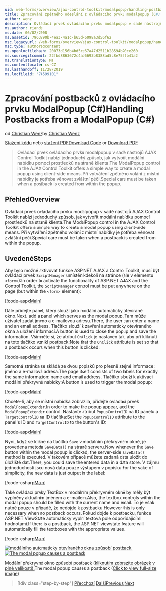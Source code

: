 ```yaml
---
uid: web-forms/overview/ajax-control-toolkit/modalpopup/handling-postbacks-from-a-modalpopup-cs
title: Zpracování zpětného odeslání z ovládacího prvku modalpopup (C#) | Microsoft Docs
author: wenz
description: Ovládací prvek ovládacího prvku modalpopup v sadě nástrojů AJAX Control Toolkit nabízí jednoduchý způsob, jak vytvořit modální nabídku pomocí prostředků na straně klienta. Zvláštní péči je potřeba vzít v případě POS...
ms.author: riande
ms.date: 06/02/2008
ms.assetid: 7963890b-4ea3-4a1c-b65d-6098a3d56f62
msc.legacyurl: /web-forms/overview/ajax-control-toolkit/modalpopup/handling-postbacks-from-a-modalpopup-cs
msc.type: authoredcontent
ms.openlocfilehash: 20073d156b4bd5ce67a47d2511b28594b70ce260
ms.sourcegitcommit: 22fbd8863672c4ad6693b8388ad5c8e753fb41a2
ms.translationtype: MT
ms.contentlocale: cs-CZ
ms.lasthandoff: 11/28/2019
ms.locfileid: "74599101"
---
```

# <a name="handling-postbacks-from-a-modalpopup-c"></a><span data-ttu-id="703ab-104">Zpracování postbacků z ovládacího prvku ModalPopup (C#)</span><span class="sxs-lookup"><span data-stu-id="703ab-104">Handling Postbacks from a ModalPopup (C#)</span></span>

<span data-ttu-id="703ab-105">od [Christian Wenz](https://github.com/wenz)</span><span class="sxs-lookup"><span data-stu-id="703ab-105">by [Christian Wenz](https://github.com/wenz)</span></span>

<span data-ttu-id="703ab-106">[Stažení kódu](https://download.microsoft.com/download/2/4/0/24052038-f942-4336-905b-b60ae56f0dd5/ModalPopup3.cs.zip) nebo [stažení PDF](https://download.microsoft.com/download/b/6/a/b6ae89ee-df69-4c87-9bfb-ad1eb2b23373/modalpopup3CS.pdf)</span><span class="sxs-lookup"><span data-stu-id="703ab-106">[Download Code](https://download.microsoft.com/download/2/4/0/24052038-f942-4336-905b-b60ae56f0dd5/ModalPopup3.cs.zip) or [Download PDF](https://download.microsoft.com/download/b/6/a/b6ae89ee-df69-4c87-9bfb-ad1eb2b23373/modalpopup3CS.pdf)</span></span>

> <span data-ttu-id="703ab-107">Ovládací prvek ovládacího prvku modalpopup v sadě nástrojů AJAX Control Toolkit nabízí jednoduchý způsob, jak vytvořit modální nabídku pomocí prostředků na straně klienta.</span><span class="sxs-lookup"><span data-stu-id="703ab-107">The ModalPopup control in the AJAX Control Toolkit offers a simple way to create a modal popup using client-side means.</span></span> <span data-ttu-id="703ab-108">Při vytváření zpětného volání z místní nabídky je potřeba věnovat zvláštní péči.</span><span class="sxs-lookup"><span data-stu-id="703ab-108">Special care must be taken when a postback is created from within the popup.</span></span>

## <a name="overview"></a><span data-ttu-id="703ab-109">Přehled</span><span class="sxs-lookup"><span data-stu-id="703ab-109">Overview</span></span>

<span data-ttu-id="703ab-110">Ovládací prvek ovládacího prvku modalpopup v sadě nástrojů AJAX Control Toolkit nabízí jednoduchý způsob, jak vytvořit modální nabídku pomocí prostředků na straně klienta.</span><span class="sxs-lookup"><span data-stu-id="703ab-110">The ModalPopup control in the AJAX Control Toolkit offers a simple way to create a modal popup using client-side means.</span></span> <span data-ttu-id="703ab-111">Při vytváření zpětného volání z místní nabídky je potřeba věnovat zvláštní péči.</span><span class="sxs-lookup"><span data-stu-id="703ab-111">Special care must be taken when a postback is created from within the popup.</span></span>

## <a name="steps"></a><span data-ttu-id="703ab-112">Uvedené</span><span class="sxs-lookup"><span data-stu-id="703ab-112">Steps</span></span>

<span data-ttu-id="703ab-113">Aby bylo možné aktivovat funkce ASP.NET AJAX a Control Toolkit, musí být ovládací prvek `ScriptManager` umístěn kdekoli na stránce (ale v elementu `<form>`):</span><span class="sxs-lookup"><span data-stu-id="703ab-113">In order to activate the functionality of ASP.NET AJAX and the Control Toolkit, the `ScriptManager` control must be put anywhere on the page (but within the `<form>` element):</span></span>

[!code-aspx[Main](handling-postbacks-from-a-modalpopup-cs/samples/sample1.aspx)]

<span data-ttu-id="703ab-114">Dále přidejte panel, který slouží jako modální automaticky otevírané okno.</span><span class="sxs-lookup"><span data-stu-id="703ab-114">Next, add a panel which serves as the modal popup.</span></span> <span data-ttu-id="703ab-115">Tam může uživatel zadat jméno a e-mailovou adresu.</span><span class="sxs-lookup"><span data-stu-id="703ab-115">There, the user can enter a name and an email address.</span></span> <span data-ttu-id="703ab-116">Tlačítko slouží k zavření automaticky otevíraného okna a uložení informací.</span><span class="sxs-lookup"><span data-stu-id="703ab-116">A button is used to close the popup and save the information.</span></span> <span data-ttu-id="703ab-117">Všimněte si, že atribut `OnClick` je nastaven tak, aby při kliknutí na toto tlačítko vznikl postback:</span><span class="sxs-lookup"><span data-stu-id="703ab-117">Note that the `OnClick` attribute is set so that a postback occurs when this button is clicked:</span></span>

[!code-aspx[Main](handling-postbacks-from-a-modalpopup-cs/samples/sample2.aspx)]

<span data-ttu-id="703ab-118">Samotná stránka se skládá ze dvou popisků pro přesně stejné informace: jméno a e-mailová adresa.</span><span class="sxs-lookup"><span data-stu-id="703ab-118">The page itself consists of two labels for exactly the same information: name and email address.</span></span> <span data-ttu-id="703ab-119">Tlačítko slouží k aktivaci modální překryvné nabídky:</span><span class="sxs-lookup"><span data-stu-id="703ab-119">A button is used to trigger the modal popup:</span></span>

[!code-aspx[Main](handling-postbacks-from-a-modalpopup-cs/samples/sample3.aspx)]

<span data-ttu-id="703ab-120">Chcete-li, aby se místní nabídka zobrazila, přidejte ovládací prvek `ModalPopupExtender`.</span><span class="sxs-lookup"><span data-stu-id="703ab-120">In order to make the popup appear, add the `ModalPopupExtender` control.</span></span> <span data-ttu-id="703ab-121">Nastavte atribut `PopupControlID` na ID panelu a `TargetControlID` na ID tlačítka:</span><span class="sxs-lookup"><span data-stu-id="703ab-121">Set the `PopupControlID` attribute to the panel's ID and `TargetControlID` to the button's ID:</span></span>

[!code-aspx[Main](handling-postbacks-from-a-modalpopup-cs/samples/sample4.aspx)]

<span data-ttu-id="703ab-122">Nyní, když se klikne na tlačítko `Save` v modálním překryvném okně, je provedena metoda `SaveData()` na straně serveru.</span><span class="sxs-lookup"><span data-stu-id="703ab-122">Now whenever the `Save` button within the modal popup is clicked, the server-side `SaveData()` method is executed.</span></span> <span data-ttu-id="703ab-123">V takovém případě můžete zadaná data uložit do úložiště dat.</span><span class="sxs-lookup"><span data-stu-id="703ab-123">There, you could save the entered data in a data store.</span></span> <span data-ttu-id="703ab-124">V zájmu jednoduchosti jsou nová data pouze výstupem v popisku:</span><span class="sxs-lookup"><span data-stu-id="703ab-124">For the sake of simplicity, the new data is just output in the label:</span></span>

[!code-csharp[Main](handling-postbacks-from-a-modalpopup-cs/samples/sample5.cs)]

<span data-ttu-id="703ab-125">Také ovládací prvky TextBox v modálním překryvném okně by měly být vyplněny aktuálním jménem a e-mailem.</span><span class="sxs-lookup"><span data-stu-id="703ab-125">Also, the textbox controls within the modal popup should be filled with the current name and email.</span></span> <span data-ttu-id="703ab-126">To je však nutné pouze v případě, že nedojde k postbacku.</span><span class="sxs-lookup"><span data-stu-id="703ab-126">However this is only necessary when no postback occurs.</span></span> <span data-ttu-id="703ab-127">Pokud dojde k postbacku, funkce ASP.NET ViewState automaticky vyplní textová pole odpovídajícími hodnotami.</span><span class="sxs-lookup"><span data-stu-id="703ab-127">If there is a postback, the ASP.NET viewstate feature will automatically fill the textboxes with the appropriate values.</span></span>

[!code-csharp[Main](handling-postbacks-from-a-modalpopup-cs/samples/sample6.cs)]

<span data-ttu-id="703ab-128">[![modálního automaticky otevíraného okna způsobí postback.](handling-postbacks-from-a-modalpopup-cs/_static/image2.png)](handling-postbacks-from-a-modalpopup-cs/_static/image1.png)</span><span class="sxs-lookup"><span data-stu-id="703ab-128">[![The modal popup causes a postback](handling-postbacks-from-a-modalpopup-cs/_static/image2.png)](handling-postbacks-from-a-modalpopup-cs/_static/image1.png)</span></span>

<span data-ttu-id="703ab-129">Modální překryvné okno způsobí postback ([kliknutím zobrazíte obrázek v plné velikosti).](handling-postbacks-from-a-modalpopup-cs/_static/image3.png)</span><span class="sxs-lookup"><span data-stu-id="703ab-129">The modal popup causes a postback ([Click to view full-size image](handling-postbacks-from-a-modalpopup-cs/_static/image3.png))</span></span>

> [!div class="step-by-step"]
> <span data-ttu-id="703ab-130">[Předchozí](using-modalpopup-with-a-repeater-control-cs.md)
> [Další](positioning-a-modalpopup-cs.md)</span><span class="sxs-lookup"><span data-stu-id="703ab-130">[Previous](using-modalpopup-with-a-repeater-control-cs.md)
[Next](positioning-a-modalpopup-cs.md)</span></span>
